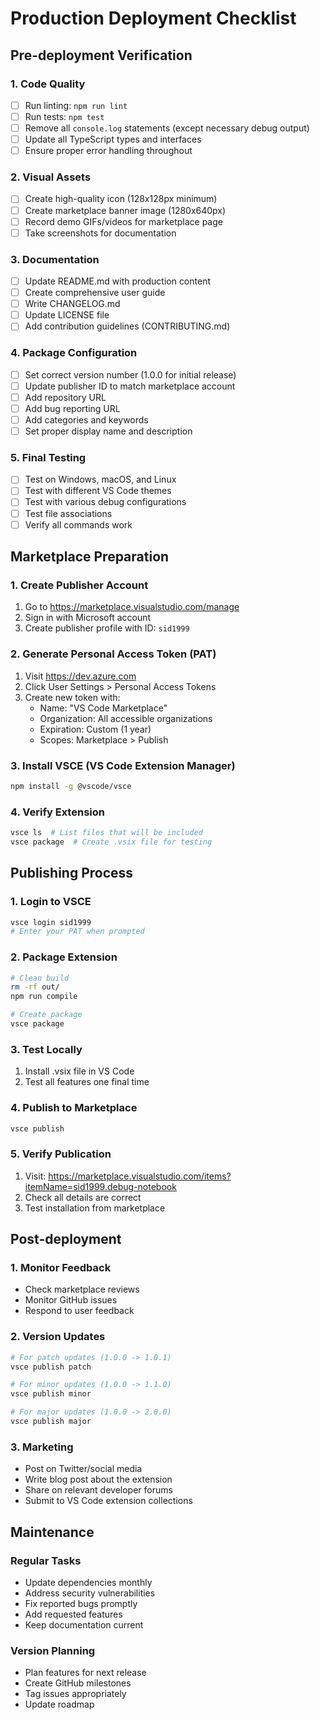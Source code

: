 # Production Deployment Checklist

## Pre-deployment Verification

### 1. Code Quality
- [ ] Run linting: `npm run lint`
- [ ] Run tests: `npm test`
- [ ] Remove all `console.log` statements (except necessary debug output)
- [ ] Update all TypeScript types and interfaces
- [ ] Ensure proper error handling throughout

### 2. Visual Assets
- [ ] Create high-quality icon (128x128px minimum)
- [ ] Create marketplace banner image (1280x640px)
- [ ] Record demo GIFs/videos for marketplace page
- [ ] Take screenshots for documentation

### 3. Documentation
- [ ] Update README.md with production content
- [ ] Create comprehensive user guide
- [ ] Write CHANGELOG.md
- [ ] Update LICENSE file
- [ ] Add contribution guidelines (CONTRIBUTING.md)

### 4. Package Configuration
- [ ] Set correct version number (1.0.0 for initial release)
- [ ] Update publisher ID to match marketplace account
- [ ] Add repository URL
- [ ] Add bug reporting URL
- [ ] Add categories and keywords
- [ ] Set proper display name and description

### 5. Final Testing
- [ ] Test on Windows, macOS, and Linux
- [ ] Test with different VS Code themes
- [ ] Test with various debug configurations
- [ ] Test file associations
- [ ] Verify all commands work

## Marketplace Preparation

### 1. Create Publisher Account
1. Go to https://marketplace.visualstudio.com/manage
2. Sign in with Microsoft account
3. Create publisher profile with ID: `sid1999`

### 2. Generate Personal Access Token (PAT)
1. Visit https://dev.azure.com
2. Click User Settings > Personal Access Tokens
3. Create new token with:
   - Name: "VS Code Marketplace"
   - Organization: All accessible organizations
   - Expiration: Custom (1 year)
   - Scopes: Marketplace > Publish

### 3. Install VSCE (VS Code Extension Manager)
```bash
npm install -g @vscode/vsce
```

### 4. Verify Extension
```bash
vsce ls  # List files that will be included
vsce package  # Create .vsix file for testing
```

## Publishing Process

### 1. Login to VSCE
```bash
vsce login sid1999
# Enter your PAT when prompted
```

### 2. Package Extension
```bash
# Clean build
rm -rf out/
npm run compile

# Create package
vsce package
```

### 3. Test Locally
1. Install .vsix file in VS Code
2. Test all features one final time

### 4. Publish to Marketplace
```bash
vsce publish
```

### 5. Verify Publication
1. Visit: https://marketplace.visualstudio.com/items?itemName=sid1999.debug-notebook
2. Check all details are correct
3. Test installation from marketplace

## Post-deployment

### 1. Monitor Feedback
- Check marketplace reviews
- Monitor GitHub issues
- Respond to user feedback

### 2. Version Updates
```bash
# For patch updates (1.0.0 -> 1.0.1)
vsce publish patch

# For minor updates (1.0.0 -> 1.1.0)
vsce publish minor

# For major updates (1.0.0 -> 2.0.0)
vsce publish major
```

### 3. Marketing
- Post on Twitter/social media
- Write blog post about the extension
- Share on relevant developer forums
- Submit to VS Code extension collections

## Maintenance

### Regular Tasks
- Update dependencies monthly
- Address security vulnerabilities
- Fix reported bugs promptly
- Add requested features
- Keep documentation current

### Version Planning
- Plan features for next release
- Create GitHub milestones
- Tag issues appropriately
- Update roadmap